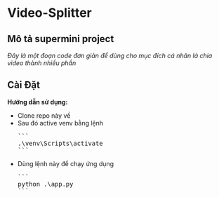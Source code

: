 # Video-Splitter
## Mô tả supermini project
*Đây là một đoạn code đơn giản để dùng cho mục đích cá nhân là chia video thành nhiều phần*

## Cài Đặt
**Hướng dẫn sử dụng:**
- Clone repo này về
- Sau đó active venv bằng lệnh
  <pre>
  ```
  .\venv\Scripts\activate
  ```
  </pre>
- Dùng lệnh này để chạy ứng dụng
  <pre>
  ```
  python .\app.py
  ```
  </pre>
